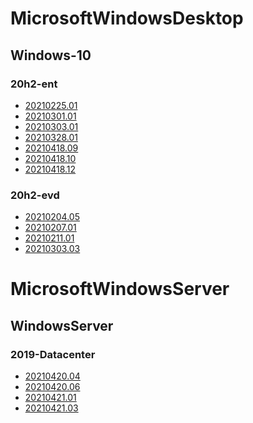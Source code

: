 ﻿# MicrosoftWindowsDesktop

## Windows-10

### 20h2-ent

- [20210225.01](/MicrosoftWindowsDesktop/Windows-10/20h2-ent/20210225.01.md)
- [20210301.01](/MicrosoftWindowsDesktop/Windows-10/20h2-ent/20210301.01.md)
- [20210303.01](/MicrosoftWindowsDesktop/Windows-10/20h2-ent/20210303.01.md)
- [20210328.01](/MicrosoftWindowsDesktop/Windows-10/20h2-ent/20210328.01.md)
- [20210418.09](/MicrosoftWindowsDesktop/Windows-10/20h2-ent/20210418.09.md)
- [20210418.10](/MicrosoftWindowsDesktop/Windows-10/20h2-ent/20210418.10.md)
- [20210418.12](/MicrosoftWindowsDesktop/Windows-10/20h2-ent/20210418.12.md)

### 20h2-evd

- [20210204.05](/MicrosoftWindowsDesktop/Windows-10/20h2-evd/20210204.05.md)
- [20210207.01](/MicrosoftWindowsDesktop/Windows-10/20h2-evd/20210207.01.md)
- [20210211.01](/MicrosoftWindowsDesktop/Windows-10/20h2-evd/20210211.01.md)
- [20210303.03](/MicrosoftWindowsDesktop/Windows-10/20h2-evd/20210303.03.md)

# MicrosoftWindowsServer

## WindowsServer

### 2019-Datacenter

- [20210420.04](/MicrosoftWindowsServer/WindowsServer/2019-Datacenter/20210420.04.md)
- [20210420.06](/MicrosoftWindowsServer/WindowsServer/2019-Datacenter/20210420.06.md)
- [20210421.01](/MicrosoftWindowsServer/WindowsServer/2019-Datacenter/20210421.01.md)
- [20210421.03](/MicrosoftWindowsServer/WindowsServer/2019-Datacenter/20210421.03.md)